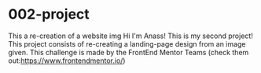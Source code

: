 # 002-project
This a re-creation of a website img
Hi I'm Anass!
This is my second project!
This project consists of re-creating a landing-page design from an image given.
This challenge is made by the FrontEnd Mentor Teams (check them out:https://www.frontendmentor.io/) 
